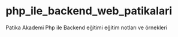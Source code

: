 # php_ile_backend_web_patikalari
Patika Akademi Php ile Backend eğitimi eğitim notları ve örnekleri
